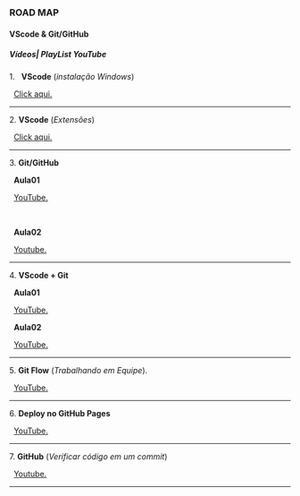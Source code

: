 ### **ROAD MAP**

#### **VScode \& Git/GitHub**



##### Vídeos|	PlayList YouTube

	

1\. &nbsp;	**VScode** (*instalação Windows*)



&nbsp;	[Click aqui.](https://www.youtube.com/watch?v=uxln1hT_Ev4)

-------------------------------------

2\.	**VScode** (*Extensões*)



&nbsp;	[Click aqui.](https://www.youtube.com/watch?v=p1W-r2jUHPs)

-------------------------------------

3\.	**Git/GitHub**



&nbsp;	**Aula01**

&nbsp;	[YouTube.](https://www.youtube.com/watch?v=Ckig8H_h538)

&nbsp;	

&nbsp;	**Aula02**

&nbsp;	[Youtube.](https://www.youtube.com/watch?v=o_ECnZ8zk_Q)

-------------------------------------	

4\.	**VScode + Git**



&nbsp;	**Aula01**

&nbsp;	[YouTube.](https://www.youtube.com/watch?v=HIqyLRKv-YE)



&nbsp;	**Aula02**

&nbsp;	[YouTube.](https://www.youtube.com/watch?v=7cNP3AE49Bg)

-------------------------------------

5\.	**Git Flow** (*Trabalhando em Equipe*).



&nbsp;	[YouTube.](https://www.youtube.com/watch?v=394mc6PV8t8&list=PLR8JXremim5BNbLUpzYEi3Xnb790ttsE1&index=6)

-------------------------------------

6\.	**Deploy no GitHub Pages**



&nbsp;	[YouTube.](https://www.youtube.com/watch?v=TSTk1xjeWro&list=PLR8JXremim5BNbLUpzYEi3Xnb790ttsE1&index=5)

----------------------------------------------

7\.	**GitHub** (*Verificar código em um commit*)	

&nbsp;	[Youtube.](https://www.youtube.com/watch?v=d6LST2R1tn8&list=PLR8JXremim5BNbLUpzYEi3Xnb790ttsE1&index=7)

----------------------------------------------

